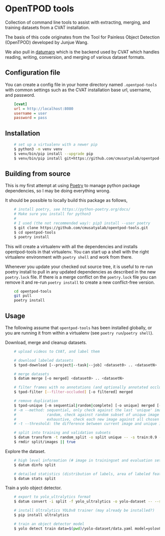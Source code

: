 <!--
SPDX-FileCopyrightText: 2020 Carnegie Mellon University

SPDX-License-Identifier: Apache-2.0
-->

# OpenTPOD tools

Collection of command line tools to assist with extracting, merging, and
training datasets from a CVAT installation.

The basis of this code originates from the Tool for Painless Object Detection
(OpenTPOD) developed by Junjue Wang.

We also pull in [datumaro](https://github.com/openvinotoolkit/datumaro) which
is the backend used by CVAT which handles reading, writing, conversion, and
merging of various dataset formats.


## Configuration file

You can create a config file in your home directory named `.opentpod-tools` with
common settings such as the CVAT installation base url, username, and password.

```cfg
    [cvat]
    url = http://localhost:8080
    username = user
    password = pass
```


## Installation

```sh
    # set up a virtualenv with a newer pip
    $ python3 -m venv venv
    $ venv/bin/pip install --upgrade pip
    $ venv/bin/pip install git+https://github.com/cmusatyalab/opentpod-tools.git
```


## Building from source

This is my first attempt at using [Poetry](https://python-poetry.org) to manage
python package dependencies, so I may be doing everything wrong.

It should be possible to locally build this package as follows,

```sh
    # install poetry, see https://python-poetry.org/docs/
    # Make sure you install for python3
    #
    # I used (the not recommended way): pip3 install --user poetry
    $ git clone https://github.com/cmusatyalab/opentpod-tools.git
    $ cd opentpod-tools
    $ poetry install
```

This will create a virtualenv with all the dependencies and installs
opentpod-tools in that virtualenv.  You can start up a shell with the right
virtualenv environment with `poetry shell` and work from there.

Whenever you update your checked out source tree, it is useful to re-run
poetry install to pull in any updated dependencies as described in the new
`poetry.lock` file. If there is a merge conflict on the `poetry.lock` file
you can remove it and re-run `poetry install` to create a new conflict-free
version.

```sh
    cd opentpod-tools
    git pull
    poetry install
```


## Usage

The following assume that `opentpod-tools` has been installed globally, or you
are running it from within a virtualenv (see `poetry run`/`poetry shell`).

Download, merge and cleanup datasets.

```sh
    # upload videos to CVAT, and label them

    # download labeled datasets
    $ tpod-download [--project|--task|--job] <dataset0> .. <datasetN>

    # merge datasets
    $ datum merge [-o merged] <dataset0> .. <datasetN>

    # filter frames with no annotations (and optionally annotated occlusions)
    $ tpod-filter [--filter-occluded] [-o filtered] merged

    # remove duplication
    $ tpod-unique [-m sequential|random|complete] [-o unique] merged [-t 10 -r 0.7]
    # -m --method: sequential, only check against the last 'unique' image
    #              random, check against random subset of unique image list with [-r/--ratio]
    #              exhaustive, check each new image against all chosen unique images
    # -t --threshold: the difference between current image and unique image(s), default = 10

    # split into training and validation subsets
    $ datum transform -t random_split -o split unique -- -s train:0.9 -s val:0.1 [-s test:...]
    $ rmdir split/images || true
```

Explore the dataset.

```sh
    # high level information (# image in trainingset and evaluation set)
    $ datum dinfo split

    # detailed statistics (distribution of labels, area of labeled features, etc.)
    $ datum stats split
```

Train a yolo object detector.

```sh
    # export to yolo_ultralytics format
    $ datum convert -i split -f yolo_ultralytics -o yolo-dataset -- --save-media

    # install Ultralytics YOLOv8 trainer (may already be installed?)
    $ pip install ultralytics

    # train an object detector model
    $ yolo detect train data=$(pwd)/yolo-dataset/data.yaml model=yolov8n.pt epochs=100 imgsz=640 project=yolo-project
```


<!---
Train a tensorflow object detector.

```sh
    # export to tfrecord format
    $ datum project export -p split -f tf_detection_api -o tfrecord -- --save-images

    # train model and optionally freeze as 'new_model.zip'
    $ tpod-tfod-training --model faster_rcnn_resnet101 --input-dir tfrecord --output-dir new_model [--freeze]

    # visualize progress with tensorboard (default port is 6006)
    $ tensorboard --logdir=new_model --host=localhost --port=default

    # freeze model if not already frozen after training
    $ tpod-tfod-freeze --model-dir new_model --output new_model.zip
```

Train Pytorch classification model.

```sh
    # export to dataset for pytorch classification
    $ tpod-class [-s] -p split -o classification
    # -s --split: the flag used to check whether the input directory has been
    #    splitted into training and testing subsets

    # train pytorch classification model (NOTE: please split the datasets to
    # train and val first, and use tpod-class -s to obtain the required dataset)
    $ tpod-pytorch-class -p classification -o model [-m <model name>] [-e <echop number>]
    # -m --model: pytorch classification model name
    #     options: mobilenet, resnet50, resnet18 (not case sensitive), default = mobilenet
    # -e --epoch: default = 25

    # obtain classified result with input image
    $ tpod-pytorch-class-test -i <image path> -p model
```

Export for Google AutoML object detection training.

```sh
    # export to dataset for google auto ml object detection (not completely done yet)
    $ tpod-google-automl-od -b <bucket name on google cloud platform> -p unique
```
-->
